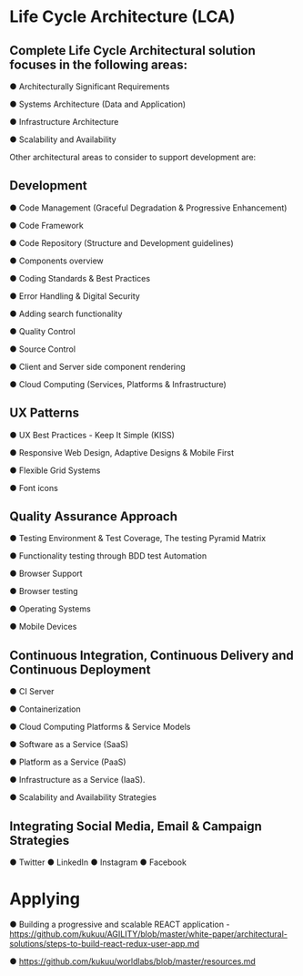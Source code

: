 
# Life Cycle Architecture (LCA)


## Complete Life Cycle Architectural solution focuses in the following areas:

● Architecturally Significant Requirements

● Systems Architecture (Data and Application)

● Infrastructure Architecture

● Scalability and Availability


Other architectural areas to consider to support development are: 
 

## Development

● Code Management (Graceful Degradation & Progressive Enhancement)

● Code Framework

● Code Repository (Structure and Development guidelines)

● Components overview

● Coding Standards & Best Practices

● Error Handling & Digital Security

● Adding search functionality

● Quality Control

● Source Control

● Client and Server side component rendering

● Cloud Computing (Services, Platforms & Infrastructure) 


## UX Patterns

● UX Best Practices - Keep It Simple (KISS)

● Responsive Web Design, Adaptive Designs & Mobile First

● Flexible Grid Systems

● Font icons


## Quality Assurance Approach

● Testing Environment & Test Coverage, The testing Pyramid Matrix

● Functionality testing through BDD test Automation

● Browser Support

● Browser testing

● Operating Systems

● Mobile Devices


## Continuous Integration, Continuous Delivery and Continuous Deployment

● CI Server

● Containerization

●  Cloud Computing Platforms & Service Models

●  Software as a Service (SaaS)

●  Platform as a Service (PaaS) 

●  Infrastructure as a Service (IaaS).

●  Scalability and Availability Strategies


##  Integrating Social Media, Email & Campaign Strategies

●  Twitter
●  LinkedIn
●  Instagram
●  Facebook

# Applying

●  Building a progressive and scalable REACT application - https://github.com/kukuu/AGILITY/blob/master/white-paper/architectural-solutions/steps-to-build-react-redux-user-app.md

●  https://github.com/kukuu/worldlabs/blob/master/resources.md

